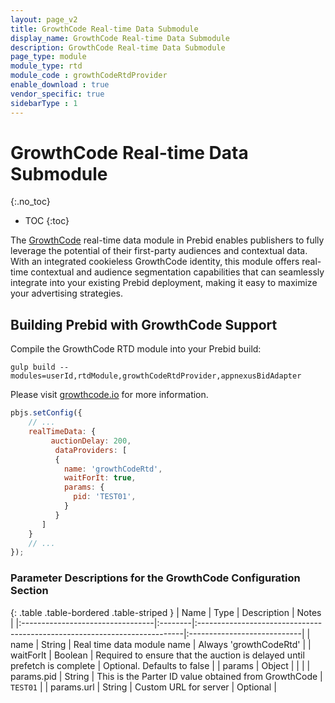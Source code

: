 ```yaml
---
layout: page_v2
title: GrowthCode Real-time Data Submodule
display_name: GrowthCode Real-time Data Submodule
description: GrowthCode Real-time Data Submodule
page_type: module
module_type: rtd
module_code : growthCodeRtdProvider
enable_download : true
vendor_specific: true
sidebarType : 1
---
```


# GrowthCode Real-time Data Submodule
{:.no_toc}

* TOC
{:toc}

The [GrowthCode](https://growthcode.io) real-time data module in Prebid enables publishers to fully
leverage the potential of their first-party audiences and contextual data.
With an integrated cookieless GrowthCode identity, this module offers real-time
contextual and audience segmentation capabilities that can seamlessly
integrate into your existing Prebid deployment, making it easy to maximize
your advertising strategies.

## Building Prebid with GrowthCode Support

Compile the GrowthCode RTD module into your Prebid build:

`gulp build --modules=userId,rtdModule,growthCodeRtdProvider,appnexusBidAdapter`

Please visit [growthcode.io](https://growthcode.io) for more information.

```javascript
pbjs.setConfig({
    // ...
    realTimeData: {
         auctionDelay: 200,
          dataProviders: [
          {
            name: 'growthCodeRtd',
            waitForIt: true,
            params: {
              pid: 'TEST01',
            }
          }
       ]
    }
    // ...
});
```

### Parameter Descriptions for the GrowthCode Configuration Section

{: .table .table-bordered .table-striped }
| Name                             | Type    | Description                                                               | Notes                       |
|:---------------------------------|:--------|:--------------------------------------------------------------------------|:----------------------------|
| name                             | String  | Real time data module name                                                | Always 'growthCodeRtd'             |
| waitForIt                        | Boolean | Required to ensure that the auction is delayed until prefetch is complete | Optional. Defaults to false |
| params                           | Object  |                                                                           |                             |
| params.pid                       | String  | This is the Parter ID value obtained from GrowthCode                      | `TEST01`                    |
| params.url                       | String  | Custom URL for server                                                     | Optional                    |
